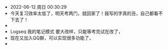 - 2022-06-12 周日 00:30:29
- 今天复习效率太低了，明天考两门，就回家了！我写的字真的丑，自己都看不下去了！
-
- Logseq  我的笔记模式 要大改样，只能等考完试在改了，
- 现在又加入QQ群，可以实现很多功能了，
-